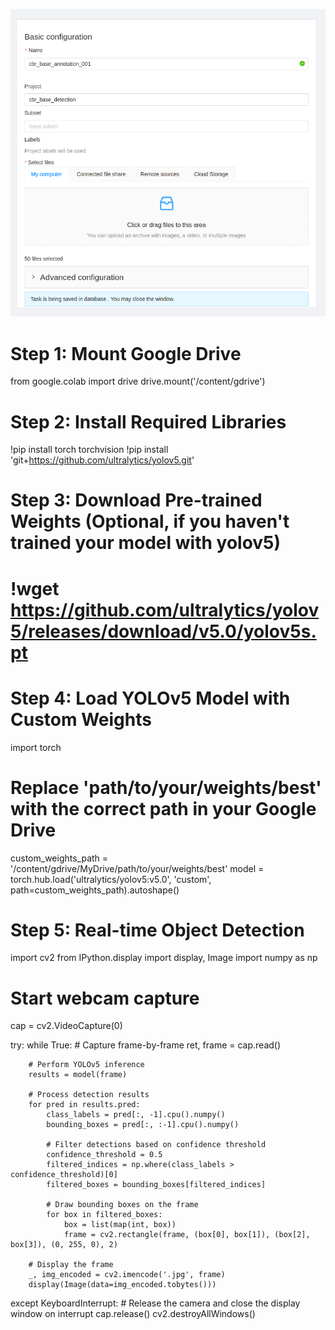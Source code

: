 ![Alt text](Screenshot_20231201_095016.png)

# Step 1: Mount Google Drive
from google.colab import drive
drive.mount('/content/gdrive')

# Step 2: Install Required Libraries
!pip install torch torchvision
!pip install 'git+https://github.com/ultralytics/yolov5.git'

# Step 3: Download Pre-trained Weights (Optional, if you haven't trained your model with yolov5)
# !wget https://github.com/ultralytics/yolov5/releases/download/v5.0/yolov5s.pt

# Step 4: Load YOLOv5 Model with Custom Weights
import torch

# Replace 'path/to/your/weights/best' with the correct path in your Google Drive
custom_weights_path = '/content/gdrive/MyDrive/path/to/your/weights/best'
model = torch.hub.load('ultralytics/yolov5:v5.0', 'custom', path=custom_weights_path).autoshape()

# Step 5: Real-time Object Detection
import cv2
from IPython.display import display, Image
import numpy as np

# Start webcam capture
cap = cv2.VideoCapture(0)

try:
    while True:
        # Capture frame-by-frame
        ret, frame = cap.read()

        # Perform YOLOv5 inference
        results = model(frame)

        # Process detection results
        for pred in results.pred:
            class_labels = pred[:, -1].cpu().numpy()
            bounding_boxes = pred[:, :-1].cpu().numpy()

            # Filter detections based on confidence threshold
            confidence_threshold = 0.5
            filtered_indices = np.where(class_labels > confidence_threshold)[0]
            filtered_boxes = bounding_boxes[filtered_indices]

            # Draw bounding boxes on the frame
            for box in filtered_boxes:
                box = list(map(int, box))
                frame = cv2.rectangle(frame, (box[0], box[1]), (box[2], box[3]), (0, 255, 0), 2)

        # Display the frame
        _, img_encoded = cv2.imencode('.jpg', frame)
        display(Image(data=img_encoded.tobytes()))

except KeyboardInterrupt:
    # Release the camera and close the display window on interrupt
    cap.release()
    cv2.destroyAllWindows()
